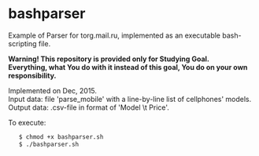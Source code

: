 # bashparser
Example of Parser for torg.mail.ru, implemented as an executable bash-scripting file.  

**Warning! This repository is provided only for Studying Goal.**  
**Everything, what You do with it instead of this goal, You do on your own responsibility.**
  

Implemented on Dec, 2015.<br />
Input data: file 'parse_mobile' with a line-by-line list of cellphones' models.<br />
Output data: .csv-file in format of 'Model \t Price'.


To execute:  
```bash
   $ chmod +x bashparser.sh
   $ ./bashparser.sh
``` 

